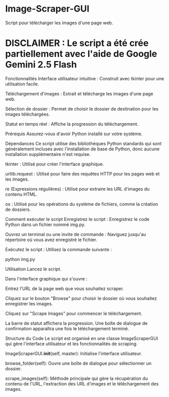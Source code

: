 # Image-Scraper-GUI
Script pour télécharger les images d'une page web.

# DISCLAIMER : Le script a été crée partiellement avec l'aide de Google Gemini 2.5 Flash

Fonctionnalités
Interface utilisateur intuitive : Construit avec tkinter pour une utilisation facile.

Téléchargement d'images : Extrait et télécharge les images d'une page web.

Sélection de dossier : Permet de choisir le dossier de destination pour les images téléchargées.

Statut en temps réel : Affiche la progression du téléchargement.

Prérequis
Assurez-vous d'avoir Python installé sur votre système.

Dépendances
Ce script utilise des bibliothèques Python standards qui sont généralement incluses avec l'installation de base de Python, donc aucune installation supplémentaire n'est requise.

tkinter : Utilisé pour créer l'interface graphique.

urllib.request : Utilisé pour faire des requêtes HTTP pour les pages web et les images.

re (Expressions régulières) : Utilisé pour extraire les URL d'images du contenu HTML.

os : Utilisé pour les opérations du système de fichiers, comme la création de dossiers.

Comment exécuter le script
Enregistrez le script : Enregistrez le code Python dans un fichier nommé img.py.

Ouvrez un terminal ou une invite de commande : Naviguez jusqu'au répertoire où vous avez enregistré le fichier.

Exécutez le script : Utilisez la commande suivante :

python img.py

Utilisation
Lancez le script.

Dans l'interface graphique qui s'ouvre :

Entrez l'URL de la page web que vous souhaitez scraper.

Cliquez sur le bouton "Browse" pour choisir le dossier où vous souhaitez enregistrer les images.

Cliquez sur "Scrape Images" pour commencer le téléchargement.

La barre de statut affichera la progression. Une boîte de dialogue de confirmation apparaîtra une fois le téléchargement terminé.

Structure du Code
Le script est organisé en une classe ImageScraperGUI qui gère l'interface utilisateur et les fonctionnalités de scraping.

ImageScraperGUI.__init__(self, master): Initialise l'interface utilisateur.

browse_folder(self): Ouvre une boîte de dialogue pour sélectionner un dossier.

scrape_images(self): Méthode principale qui gère la récupération du contenu de l'URL, l'extraction des URL d'images et le téléchargement des images.
